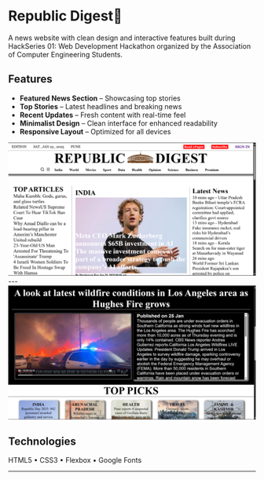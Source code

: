 # Republic Digest📰
A news website with clean design and interactive features built during HackSeries 01: Web Development Hackathon organized by the Association of Computer Engineering Students. 

## Features
- **Featured News Section** – Showcasing top stories
- **Top Stories** – Latest headlines and breaking news
- **Recent Updates** – Fresh content with real-time feel
- **Minimalist Design** – Clean interface for enhanced readability
- **Responsive Layout** – Optimized for all devices

![HERO-SECTION](RD-HEROSEC.png)
             ---
![home-page](RD-HOMEPAGE.png)

## Technologies

HTML5 • CSS3 • Flexbox • Google Fonts

--------------------------------------
